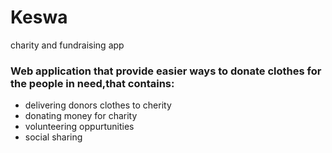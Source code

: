 # Keswa
charity and fundraising app

### Web application that provide easier ways to donate clothes for the people in need,that contains:


- delivering donors clothes to cherity
- donating money for charity
- volunteering oppurtunities
- social sharing

